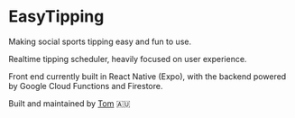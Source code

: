 # EasyTipping
Making social sports tipping easy and fun to use. 

Realtime tipping scheduler, heavily focused on user experience.

Front end currently built in React Native (Expo), with the backend powered by Google Cloud Functions and Firestore.

Built and maintained by [Tom](https://github.com/thomasrichmond) 🇦🇺 
